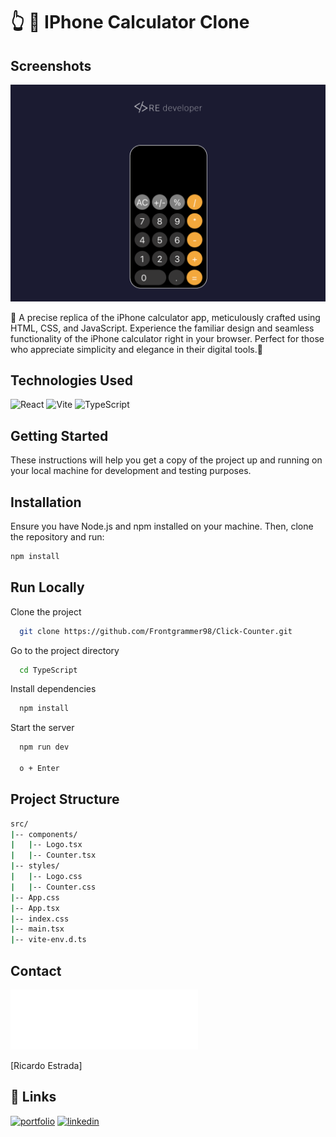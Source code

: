 
# 👆 📱 IPhone Calculator Clone

## Screenshots

![Iphone Calculator Clone TS](../Screenshots/calculator.png)

📱 A precise replica of the iPhone calculator app, meticulously crafted using HTML, CSS, and JavaScript. Experience the familiar design and seamless functionality of the iPhone calculator right in your browser. Perfect for those who appreciate simplicity and elegance in their digital tools.🚀



## Technologies Used

![React](https://img.shields.io/badge/React-61DAFB?style=for-the-badge&logo=react&logoColor=white)
![Vite](https://img.shields.io/badge/Vite-2C3E50?style=for-the-badge&logo=vite&logoColor=white)
![TypeScript](https://img.shields.io/badge/TypeScript-007ACC?style=for-the-badge&logo=typescript&logoColor=white)


## Getting Started

These instructions will help you get a copy of the project up and running on your local machine for development and testing purposes. 

## Installation


Ensure you have Node.js and npm installed on your machine. Then, clone the repository and run:

```bash
npm install
```

## Run Locally

Clone the project

```bash
  git clone https://github.com/Frontgrammer98/Click-Counter.git
```

Go to the project directory

```bash
  cd TypeScript
```

Install dependencies

```bash
  npm install
```

Start the server

```bash
  npm run dev

  o + Enter
```


## Project Structure
```bash
src/
|-- components/
|   |-- Logo.tsx
|   |-- Counter.tsx
|-- styles/
|   |-- Logo.css
|   |-- Counter.css
|-- App.css
|-- App.tsx
|-- index.css
|-- main.tsx
|-- vite-env.d.ts
```
## Contact

<img src="../Screenshots/relogo.png" alt="Re Developer" width="300">

[Ricardo Estrada]

## 🔗 Links
[![portfolio](https://img.shields.io/badge/my_portfolio-000?style=for-the-badge&logo=ko-fi&logoColor=white)](https://github.com/Frontgrammer98/Frontgrammer98)
[![linkedin](https://img.shields.io/badge/linkedin-0A66C2?style=for-the-badge&logo=linkedin&logoColor=white)](https://www.linkedin.com/in/ricardo-estrada-b433b71a7/)
